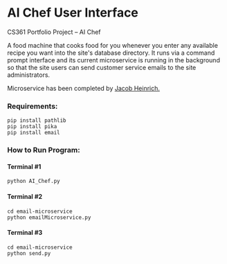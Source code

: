# AI Chef User Interface

CS361 Portfolio Project – AI Chef

A food machine that cooks food for you whenever you enter any available recipe you want into the site's database directory. It runs via a command prompt interface and its current microservice is running in the background so that the site users can send customer service emails to the site administrators.

Microservice has been completed by <a href="https://github.com/Jacob-Heinrich/email-microservice">Jacob Heinrich.</a>

<h3>Requirements:</h3>

```
pip install pathlib
pip install pika
pip install email
```
<h3>How to Run Program:</h3>
<h4>Terminal #1</h4>

```
python AI_Chef.py
```
<h4>Terminal #2</h4>

```
cd email-microservice
python emailMicroservice.py
```
<h4>Terminal #3</h4>

```
cd email-microservice
python send.py
```
